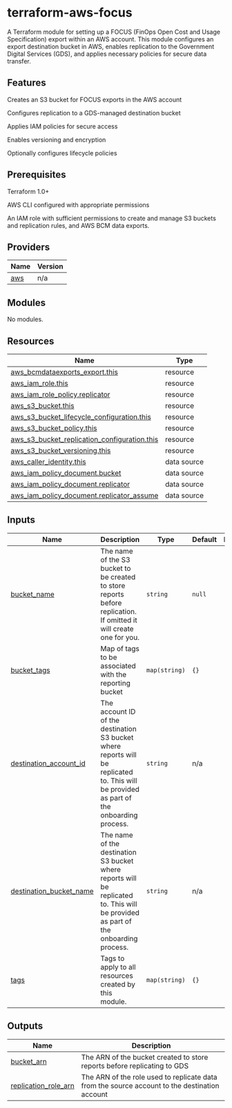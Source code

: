 # terraform-aws-focus

A Terraform module for setting up a FOCUS (FinOps Open Cost and Usage Specification) export within an AWS account. This module configures an export destination bucket in AWS, enables replication to the Government Digital Services (GDS), and applies necessary policies for secure data transfer.

## Features

Creates an S3 bucket for FOCUS exports in the AWS account

Configures replication to a GDS-managed destination bucket

Applies IAM policies for secure access

Enables versioning and encryption

Optionally configures lifecycle policies

## Prerequisites

Terraform 1.0+

AWS CLI configured with appropriate permissions

An IAM role with sufficient permissions to create and manage S3 buckets and replication rules, and AWS BCM data exports.

## Providers

| Name | Version |
|------|---------|
| <a name="provider_aws"></a> [aws](#provider\_aws) | n/a |

## Modules

No modules.

## Resources

| Name | Type |
|------|------|
| [aws_bcmdataexports_export.this](https://registry.terraform.io/providers/hashicorp/aws/latest/docs/resources/bcmdataexports_export) | resource |
| [aws_iam_role.this](https://registry.terraform.io/providers/hashicorp/aws/latest/docs/resources/iam_role) | resource |
| [aws_iam_role_policy.replicator](https://registry.terraform.io/providers/hashicorp/aws/latest/docs/resources/iam_role_policy) | resource |
| [aws_s3_bucket.this](https://registry.terraform.io/providers/hashicorp/aws/latest/docs/resources/s3_bucket) | resource |
| [aws_s3_bucket_lifecycle_configuration.this](https://registry.terraform.io/providers/hashicorp/aws/latest/docs/resources/s3_bucket_lifecycle_configuration) | resource |
| [aws_s3_bucket_policy.this](https://registry.terraform.io/providers/hashicorp/aws/latest/docs/resources/s3_bucket_policy) | resource |
| [aws_s3_bucket_replication_configuration.this](https://registry.terraform.io/providers/hashicorp/aws/latest/docs/resources/s3_bucket_replication_configuration) | resource |
| [aws_s3_bucket_versioning.this](https://registry.terraform.io/providers/hashicorp/aws/latest/docs/resources/s3_bucket_versioning) | resource |
| [aws_caller_identity.this](https://registry.terraform.io/providers/hashicorp/aws/latest/docs/data-sources/caller_identity) | data source |
| [aws_iam_policy_document.bucket](https://registry.terraform.io/providers/hashicorp/aws/latest/docs/data-sources/iam_policy_document) | data source |
| [aws_iam_policy_document.replicator](https://registry.terraform.io/providers/hashicorp/aws/latest/docs/data-sources/iam_policy_document) | data source |
| [aws_iam_policy_document.replicator_assume](https://registry.terraform.io/providers/hashicorp/aws/latest/docs/data-sources/iam_policy_document) | data source |

## Inputs

| Name | Description | Type | Default | Required |
|------|-------------|------|---------|:--------:|
| <a name="input_bucket_name"></a> [bucket\_name](#input\_bucket\_name) | The name of the S3 bucket to be created to store reports before replication. If omitted it will create one for you. | `string` | `null` | no |
| <a name="input_bucket_tags"></a> [bucket\_tags](#input\_bucket\_tags) | Map of tags to be associated with the reporting bucket | `map(string)` | `{}` | no |
| <a name="input_destination_account_id"></a> [destination\_account\_id](#input\_destination\_account\_id) | The account ID of the destination S3 bucket where reports will be replicated to. This will be provided as part of the onboarding process. | `string` | n/a | yes |
| <a name="input_destination_bucket_name"></a> [destination\_bucket\_name](#input\_destination\_bucket\_name) | The name of the destination S3 bucket where reports will be replicated to. This will be provided as part of the onboarding process. | `string` | n/a | yes |
| <a name="input_tags"></a> [tags](#input\_tags) | Tags to apply to all resources created by this module. | `map(string)` | `{}` | no |

## Outputs

| Name | Description |
|------|-------------|
| <a name="output_bucket_arn"></a> [bucket\_arn](#output\_bucket\_arn) | The ARN of the bucket created to store reports before replicating to GDS |
| <a name="output_replication_role_arn"></a> [replication\_role\_arn](#output\_replication\_role\_arn) | The ARN of the role used to replicate data from the source account to the destination account |
